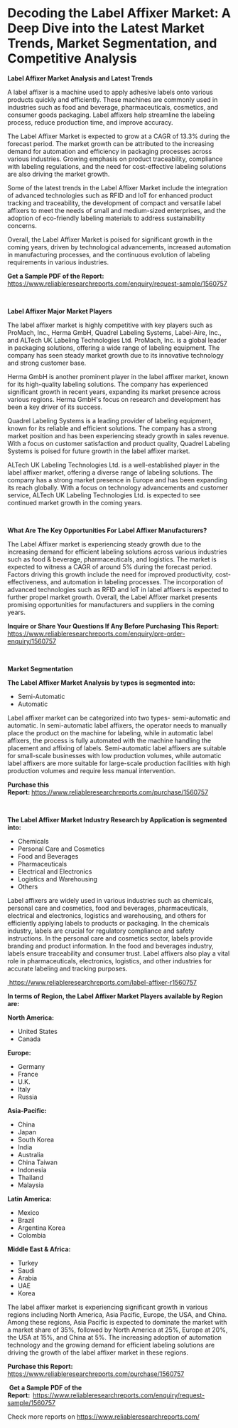 <p><h1>Decoding the Label Affixer Market: A Deep Dive into the Latest Market Trends, Market Segmentation, and Competitive Analysis</h1></p><p><strong>Label Affixer Market Analysis and Latest Trends</strong></p>
<p><p>A label affixer is a machine used to apply adhesive labels onto various products quickly and efficiently. These machines are commonly used in industries such as food and beverage, pharmaceuticals, cosmetics, and consumer goods packaging. Label affixers help streamline the labeling process, reduce production time, and improve accuracy.</p><p>The Label Affixer Market is expected to grow at a CAGR of 13.3% during the forecast period. The market growth can be attributed to the increasing demand for automation and efficiency in packaging processes across various industries. Growing emphasis on product traceability, compliance with labeling regulations, and the need for cost-effective labeling solutions are also driving the market growth.</p><p>Some of the latest trends in the Label Affixer Market include the integration of advanced technologies such as RFID and IoT for enhanced product tracking and traceability, the development of compact and versatile label affixers to meet the needs of small and medium-sized enterprises, and the adoption of eco-friendly labeling materials to address sustainability concerns.</p><p>Overall, the Label Affixer Market is poised for significant growth in the coming years, driven by technological advancements, increased automation in manufacturing processes, and the continuous evolution of labeling requirements in various industries.</p></p>
<p><strong>Get a Sample PDF of the Report:&nbsp;</strong> <a href="https://www.reliableresearchreports.com/enquiry/request-sample/1560757">https://www.reliableresearchreports.com/enquiry/request-sample/1560757</a></p>
<p>&nbsp;</p>
<p><strong>Label Affixer Major Market Players</strong></p>
<p><p>The label affixer market is highly competitive with key players such as ProMach, Inc., Herma GmbH, Quadrel Labeling Systems, Label-Aire, Inc., and ALTech UK Labeling Technologies Ltd. ProMach, Inc. is a global leader in packaging solutions, offering a wide range of labeling equipment. The company has seen steady market growth due to its innovative technology and strong customer base.</p><p>Herma GmbH is another prominent player in the label affixer market, known for its high-quality labeling solutions. The company has experienced significant growth in recent years, expanding its market presence across various regions. Herma GmbH's focus on research and development has been a key driver of its success.</p><p>Quadrel Labeling Systems is a leading provider of labeling equipment, known for its reliable and efficient solutions. The company has a strong market position and has been experiencing steady growth in sales revenue. With a focus on customer satisfaction and product quality, Quadrel Labeling Systems is poised for future growth in the label affixer market.</p><p>ALTech UK Labeling Technologies Ltd. is a well-established player in the label affixer market, offering a diverse range of labeling solutions. The company has a strong market presence in Europe and has been expanding its reach globally. With a focus on technology advancements and customer service, ALTech UK Labeling Technologies Ltd. is expected to see continued market growth in the coming years.</p></p>
<p>&nbsp;</p>
<p><strong>What Are The Key Opportunities For Label Affixer Manufacturers?</strong></p>
<p><p>The Label Affixer market is experiencing steady growth due to the increasing demand for efficient labeling solutions across various industries such as food & beverage, pharmaceuticals, and logistics. The market is expected to witness a CAGR of around 5% during the forecast period. Factors driving this growth include the need for improved productivity, cost-effectiveness, and automation in labeling processes. The incorporation of advanced technologies such as RFID and IoT in label affixers is expected to further propel market growth. Overall, the Label Affixer market presents promising opportunities for manufacturers and suppliers in the coming years.</p></p>
<p><strong>Inquire or Share Your Questions If Any Before Purchasing This Report:</strong> <a href="https://www.reliableresearchreports.com/enquiry/pre-order-enquiry/1560757">https://www.reliableresearchreports.com/enquiry/pre-order-enquiry/1560757</a></p>
<p>&nbsp;</p>
<p><strong>Market Segmentation</strong></p>
<p><strong>The Label Affixer Market Analysis by types is segmented into:</strong></p>
<p><ul><li>Semi-Automatic</li><li>Automatic</li></ul></p>
<p><p>Label affixer market can be categorized into two types- semi-automatic and automatic. In semi-automatic label affixers, the operator needs to manually place the product on the machine for labeling, while in automatic label affixers, the process is fully automated with the machine handling the placement and affixing of labels. Semi-automatic label affixers are suitable for small-scale businesses with low production volumes, while automatic label affixers are more suitable for large-scale production facilities with high production volumes and require less manual intervention.</p></p>
<p><strong>Purchase this Report:&nbsp;</strong><a href="https://www.reliableresearchreports.com/purchase/1560757">https://www.reliableresearchreports.com/purchase/1560757</a></p>
<p>&nbsp;</p>
<p><strong>The Label Affixer Market Industry Research by Application is segmented into:</strong></p>
<p><ul><li>Chemicals</li><li>Personal Care and Cosmetics</li><li>Food and Beverages</li><li>Pharmaceuticals</li><li>Electrical and Electronics</li><li>Logistics and Warehousing</li><li>Others</li></ul></p>
<p><p>Label affixers are widely used in various industries such as chemicals, personal care and cosmetics, food and beverages, pharmaceuticals, electrical and electronics, logistics and warehousing, and others for efficiently applying labels to products or packaging. In the chemicals industry, labels are crucial for regulatory compliance and safety instructions. In the personal care and cosmetics sector, labels provide branding and product information. In the food and beverages industry, labels ensure traceability and consumer trust. Label affixers also play a vital role in pharmaceuticals, electronics, logistics, and other industries for accurate labeling and tracking purposes.</p></p>
<p><a href="https://www.reliableresearchreports.com/label-affixer-r1560757">&nbsp;https://www.reliableresearchreports.com/label-affixer-r1560757</a></p>
<p><strong>In terms of Region, the Label Affixer Market Players available by Region are:</strong></p>
<p>
    <p> <strong> North America: </strong>
        <ul>
            <li>United States</li>
            <li>Canada</li>
        </ul>
        </p> 
    <p> <strong> Europe: </strong>
        <ul>
            <li>Germany</li>
            <li>France</li>
            <li>U.K.</li>
            <li>Italy</li>
            <li>Russia</li>
        </ul>
        </p> 
    <p> <strong> Asia-Pacific: </strong>
        <ul>
            <li>China</li>
            <li>Japan</li>
            <li>South Korea</li>
            <li>India</li>
            <li>Australia</li>
            <li>China Taiwan</li>
            <li>Indonesia</li>
            <li>Thailand</li>
            <li>Malaysia</li>
        </ul>
        </p> 
    <p> <strong> Latin America: </strong>
        <ul>
            <li>Mexico</li>
            <li>Brazil</li>
            <li>Argentina Korea</li>
            <li>Colombia</li>
        </ul>
        </p> 
    <p> <strong> Middle East & Africa: </strong>
        <ul>
            <li>Turkey</li>
            <li>Saudi</li>
            <li>Arabia</li>
            <li>UAE</li>
            <li>Korea</li>
        </ul>
    </p>
    </p>
<p><p>The label affixer market is experiencing significant growth in various regions including North America, Asia Pacific, Europe, the USA, and China. Among these regions, Asia Pacific is expected to dominate the market with a market share of 35%, followed by North America at 25%, Europe at 20%, the USA at 15%, and China at 5%. The increasing adoption of automation technology and the growing demand for efficient labeling solutions are driving the growth of the label affixer market in these regions.</p></p>
<p><strong>Purchase this Report: </strong><a href="https://www.reliableresearchreports.com/purchase/1560757">https://www.reliableresearchreports.com/purchase/1560757</a></p>
<p>&nbsp;<strong>Get a Sample PDF of the Report:&nbsp;&nbsp;</strong><a href="https://www.reliableresearchreports.com/enquiry/request-sample/1560757">https://www.reliableresearchreports.com/enquiry/request-sample/1560757</a></p>
<p><strong></strong></p>
<p>Check more reports on <a href="https://www.reliableresearchreports.com/">https://www.reliableresearchreports.com/</a></p>